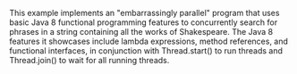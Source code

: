 This example implements an "embarrassingly parallel" program that uses
basic Java 8 functional programming features to concurrently search
for phrases in a string containing all the works of Shakespeare.  The
Java 8 features it showcases include lambda expressions, method
references, and functional interfaces, in conjunction with
Thread.start() to run threads and Thread.join() to wait for all
running threads.

